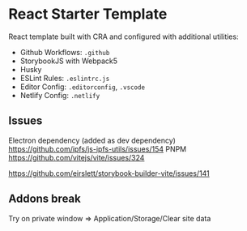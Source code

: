 # React Starter Template
React template built with CRA and configured with additional utilities:
* Github Workflows: `.github`
* StorybookJS with Webpack5
* Husky
* ESLint Rules: `.eslintrc.js`
* Editor Config: `.editorconfig`, `.vscode`
* Netlify Config: `.netlify`

## Issues
Electron dependency (added as dev dependency)
https://github.com/ipfs/js-ipfs-utils/issues/154
PNPM
https://github.com/vitejs/vite/issues/324

https://github.com/eirslett/storybook-builder-vite/issues/141

## Addons break
Try on private window =>
Application/Storage/Clear site data
